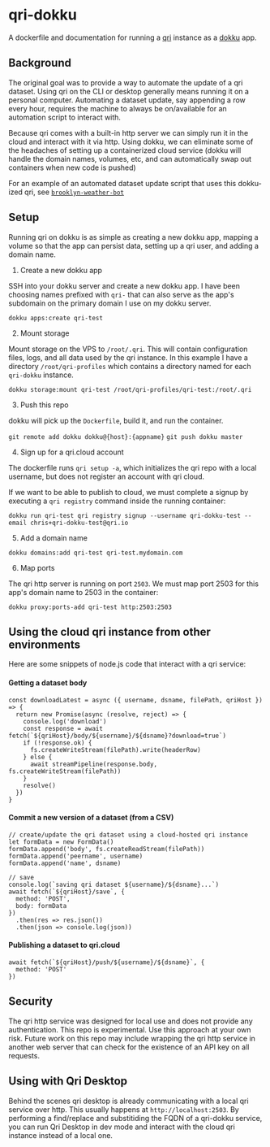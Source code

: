 # qri-dokku

A dockerfile and documentation for running a [qri](https://qri.io) instance as a [dokku](http://dokku.viewdocs.io/dokku/) app.

## Background

The original goal was to provide a way to automate the update of a qri dataset.  Using qri on the CLI or desktop generally means running it on a personal computer.  Automating a dataset update, say appending a row every hour, requires the machine to always be on/available for an automation script to interact with.

Because qri comes with a built-in http server we can simply run it in the cloud and interact with it via http. Using dokku, we can eliminate some of the headaches of setting up a containerized cloud service (dokku will handle the domain names, volumes, etc, and can automatically swap out containers when new code is pushed) 

For an example of an automated dataset update script that uses this dokku-ized qri, see [`brooklyn-weather-bot`](https://github.com/chriswhong/qri-weather-bot)

## Setup

Running qri on dokku is as simple as creating a new dokku app, mapping a volume so that the app can persist data, setting up a qri user, and adding a domain name.

1. Create a new dokku app

SSH into your dokku server and create a new dokku app.  I have been choosing names prefixed with `qri-` that can also serve as the app's subdomain on the primary domain I use on my dokku server.  

`dokku apps:create qri-test`

2. Mount storage

Mount storage on the VPS to `/root/.qri`.  This will contain configuration files, logs, and all data used by the qri instance.  In this example I have a directory `/root/qri-profiles` which contains a directory named for each `qri-dokku` instance.

`dokku storage:mount qri-test /root/qri-profiles/qri-test:/root/.qri`

3. Push this repo

dokku will pick up the `Dockerfile`, build it, and run the container.

`git remote add dokku dokku@{host}:{appname}`
`git push dokku master`

4. Sign up for a qri.cloud account

The dockerfile runs `qri setup -a`, which initializes the qri repo with a local username, but does not register an account with qri cloud.

If we want to be able to publish to cloud, we must complete a signup by executing a `qri registry` command inside the running container:

`dokku run qri-test qri registry signup --username qri-dokku-test --email chris+qri-dokku-test@qri.io`

5. Add a domain name

`dokku domains:add qri-test qri-test.mydomain.com`


6. Map ports

The qri http server is running on port `2503`.  We must map port 2503 for this app's domain name to 2503 in the container:

`dokku proxy:ports-add qri-test http:2503:2503`

## Using the cloud qri instance from other environments

Here are some snippets of node.js code that interact with a qri service:

#### Getting a dataset body

```
const downloadLatest = async ({ username, dsname, filePath, qriHost }) => {
  return new Promise(async (resolve, reject) => {
    console.log('download')
    const response = await fetch(`${qriHost}/body/${username}/${dsname}?download=true`)
    if (!response.ok) {
      fs.createWriteStream(filePath).write(headerRow)
    } else {
      await streamPipeline(response.body, fs.createWriteStream(filePath))
    }
    resolve()
  })
}
```

#### Commit a new version of a dataset (from a CSV)

```
// create/update the qri dataset using a cloud-hosted qri instance
let formData = new FormData()
formData.append('body', fs.createReadStream(filePath))
formData.append('peername', username)
formData.append('name', dsname)

// save
console.log(`saving qri dataset ${username}/${dsname}...`)
await fetch(`${qriHost}/save`, {
  method: 'POST',
  body: formData
})
  .then(res => res.json())
  .then(json => console.log(json))
```

#### Publishing a dataset to qri.cloud

```
await fetch(`${qriHost}/push/${username}/${dsname}`, {
  method: 'POST'
})
```


## Security

The qri http service was designed for local use and does not provide any authentication.  This repo is experimental.  Use this approach at your own risk.  Future work on this repo may include wrapping the qri http service in another web server that can check for the existence of an API key on all requests.


## Using with Qri Desktop

Behind the scenes qri desktop is already communicating with a local qri service over http.  This usually happens at `http://localhost:2503`.  By performing a find/replace and substitiding the FQDN of a qri-dokku service, you can run Qri Desktop in dev mode and interact with the cloud qri instance instead of a local one.

